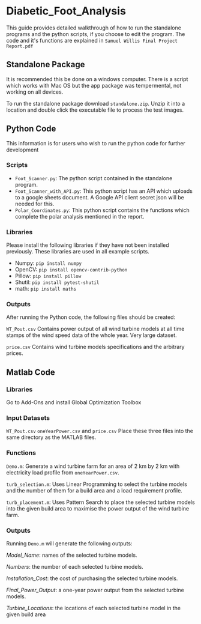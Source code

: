 # Diabetic_Foot_Analysis
This guide provides detailed walkthrough of how to run the standalone programs and the python scripts, if you choose to edit the program. The code and it's functions are explained in `Samuel Willis Final Project Report.pdf`

## Standalone Package
It is recommended this be done on a windows computer. There is a script which works with Mac OS but the app package was tempermental, not working on all devices.

To run the standalone package download `standalone.zip`. Unzip it into a location and double click the executable file to process the test images. 

## Python Code
This information is for users who wish to run the python code for further development


### Scripts
- `Foot_Scanner.py`: The python script contained in the standalone program.
- `Foot_Scanner_with_API.py`: This python script has an API which uploads to a google sheets document. A Google API client secret json will be needed for this.
- `Polar_Coordinates.py`: This python script contains the functions which complete the polar analysis mentioned in the report.
### Libraries
Please install the following libraries if they have not been installed previously. These libraries are used in all example scripts.

- Numpy: `pip install numpy`
- OpenCV: `pip install opencv-contrib-python`
- Pillow: `pip install pillow`
- Shutil: `pip install pytest-shutil`
- math: `pip install maths`



### Outputs
After running the Python code, the following files should be created:

`WT_Pout.csv` Contains power output of all wind turbine models at all time stamps of the wind speed data of the whole year. Very large dataset.

`price.csv` Contains wind turbine models specifications and the arbitrary prices. 

## Matlab Code
### Libraries
Go to Add-Ons and install Global Optimization Toolbox

### Input Datasets
`WT_Pout.csv` `oneYearPower.csv` and `price.csv` Place these three files into the same directory as the MATLAB files. 

### Functions
`Demo.m`: Generate a wind turbine farm for an area of 2 km by 2 km with electricity load profile from `oneYearPower.csv`.

`turb_selection.m`: Uses Linear Programming to select the turbine models and the number of them for a build area and a load requirement profile. 

`turb_placement.m`: Uses Pattern Search to place the selected turbine models into the given build area to maximise the power output of the wind turbine farm.

### Outputs
Running `Demo.m` will generate the following outputs:

_Model_Name_: names of the selected turbine models.

_Numbers_: the number of each selected turbine models. 

_Installation_Cost_: the cost of purchasing the selected turbine models. 

_Final_Power_Output_: a one-year power output from the selected turbine models.

_Turbine_Locations_: the locations of each selected turbine model in the given build area
